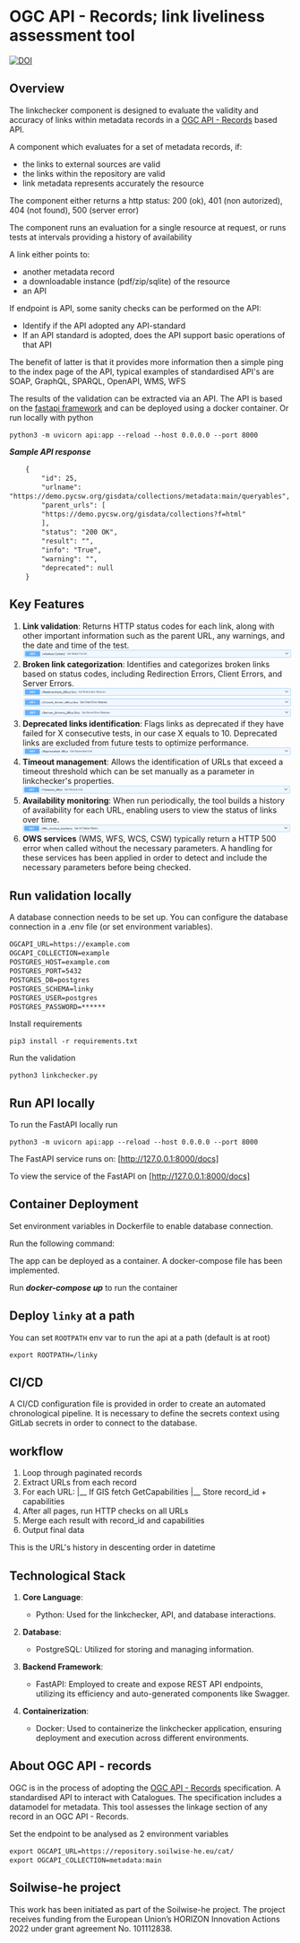 # OGC API - Records; link liveliness assessment tool

[![DOI](https://zenodo.org/badge/DOI/10.5281/zenodo.14923790.svg)](https://doi.org/10.5281/zenodo.14923790)

## Overview

The linkchecker component is designed to evaluate the validity and accuracy of links within metadata records in a [OGC API - Records](https://ogcapi.ogc.org/records/) based API. 

A component which evaluates for a set of metadata records, if:

- the links to external sources are valid
- the links within the repository are valid
- link metadata represents accurately the resource

The component either returns a http status: 200 (ok), 401 (non autorized), 404 (not found), 500 (server error)

The component runs an evaluation for a single resource at request, or runs tests at intervals providing a history of availability

A link either points to:

- another metadata record
- a downloadable instance (pdf/zip/sqlite) of the resource
- an API

If endpoint is API, some sanity checks can be performed on the API:

- Identify if the API adopted any API-standard
- If an API standard is adopted, does the API support basic operations of that API
  
The benefit of latter is that it provides more information then a simple ping to the index page of the API, typical examples of standardised API's are SOAP, GraphQL, SPARQL, OpenAPI, WMS, WFS

The results of the validation can be extracted via an API. The API is based on the [fastapi framework](https://fastapi.tiangolo.com/) and can be deployed using a docker container. Or run locally with python

```
python3 -m uvicorn api:app --reload --host 0.0.0.0 --port 8000
```

***Sample API response*** 
```
    {
        "id": 25,
        "urlname": "https://demo.pycsw.org/gisdata/collections/metadata:main/queryables",
        "parent_urls": [
        "https://demo.pycsw.org/gisdata/collections?f=html"
        ],
        "status": "200 OK",
        "result": "",
        "info": "True",
        "warning": "",
        "deprecated": null
    }
```


## Key Features

1. **Link validation**: 
Returns HTTP status codes for each link, along with other important information such as the parent URL, any warnings, and the date and time of the test.
![Fast API link_status](./images/link_status.png)
2. **Broken link categorization**:
Identifies and categorizes broken links based on status codes, including Redirection Errors, Client Errors, and Server Errors.
![Link categorization enpoint](./images/categorization.png)
3. **Deprecated links identification**: 
Flags links as deprecated if they have failed for X consecutive tests, in our case X equals to 10. 
Deprecated links are excluded from future tests to optimize performance.
![Fast API deprecated endpoint](./images/deprecated.png)
4. **Timeout management**: 
Allows the identification of URLs that exceed a timeout threshold which can be set manually as a parameter in linkchecker's properties.
![Fast API timeout enpoint](./images/timeouts.png)
5. **Availability monitoring**:
When run periodically, the tool builds a history of availability for each URL, enabling users to view the status of links over time.
![Link validation enpoint](./images/val_history.png)
6. **OWS services** (WMS, WFS, WCS, CSW) typically return a HTTP 500 error when called without the necessary parameters. A handling for these services has been applied in order to detect and include the necessary parameters before being checked. 


## Run validation locally

A database connection needs to be set up. You can configure the database connection in a .env file (or set environment variables).

```
OGCAPI_URL=https://example.com
OGCAPI_COLLECTION=example
POSTGRES_HOST=example.com
POSTGRES_PORT=5432
POSTGRES_DB=postgres
POSTGRES_SCHEMA=linky
POSTGRES_USER=postgres
POSTGRES_PASSWORD=******
```

Install requirements

```
pip3 install -r requirements.txt
```

Run the validation

```
python3 linkchecker.py 
```

## Run API locally

To run the FastAPI locally run 

```
python3 -m uvicorn api:app --reload --host 0.0.0.0 --port 8000 
```
The FastAPI service runs on: [http://127.0.0.1:8000/docs]

To view the service of the FastAPI on [http://127.0.0.1:8000/docs]

## Container Deployment

Set environment variables in Dockerfile to enable database connection.

Run the following command:

The app can be deployed as a container. 
A docker-compose file has been implemented.

Run ***docker-compose up*** to run the container

## Deploy `linky` at a path

You can set `ROOTPATH` env var to run the api at a path (default is at root)

```
export ROOTPATH=/linky
```

## CI/CD

A CI/CD configuration file is provided in order to create an automated chronological pipeline.
It is necessary to define the secrets context using GitLab secrets in order to connect to the database.

## workflow 
1. Loop through paginated records
2. Extract URLs from each record
3. For each URL:
     |__ If GIS fetch GetCapabilities
     |__ Store record_id + capabilities 
4. After all pages, run HTTP checks on all URLs
5. Merge each result with record_id and capabilities
6. Output final data

This is the URL's history in descenting order in datetime

## Technological Stack

1. **Core Language**:
   - Python: Used for the linkchecker, API, and database interactions.

2. **Database**:
   - PostgreSQL: Utilized for storing and managing information.

3. **Backend Framework**:
   - FastAPI: Employed to create and expose REST API endpoints, utilizing its efficiency and auto-generated components like Swagger.

4. **Containerization**:
   - Docker: Used to containerize the linkchecker application, ensuring deployment and execution across different environments.

## About OGC API - records

OGC is in the process of adopting the [OGC API - Records](https://github.com/opengeospatial/ogcapi-records) specification. 
A standardised API to interact with Catalogues. The specification includes a datamodel for metadata. 
This tool assesses the linkage section of any record in an OGC API - Records.
 
Set the endpoint to be analysed as 2 environment variables

```
export OGCAPI_URL=https://repository.soilwise-he.eu/cat/
export OGCAPI_COLLECTION=metadata:main
```

## Soilwise-he project

This work has been initiated as part of the Soilwise-he project. 
The project receives funding from the European Union’s HORIZON Innovation Actions 2022 under grant agreement No. 101112838.
